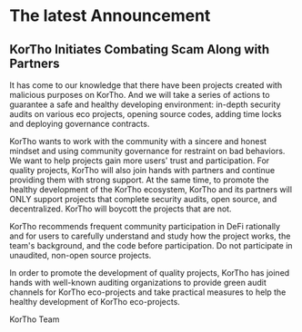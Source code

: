 # The latest Announcement

## KorTho Initiates Combating Scam Along with Partners

It has come to our knowledge that there have been projects created with malicious purposes on KorTho. And we will take a series of actions to guarantee a safe and healthy developing environment: in-depth security audits on various eco projects, opening source codes, adding time locks and deploying governance contracts.

KorTho wants to work with the community with a sincere and honest mindset and using community governance for restraint on bad behaviors. We want to help projects gain more users' trust and participation. For quality projects, KorTho will also join hands with partners and continue providing them with strong support. At the same time, to promote the healthy development of the KorTho ecosystem, KorTho and its partners will ONLY support projects that complete security audits, open source, and decentralized. KorTho will boycott the projects that are not. 

KorTho recommends frequent community participation in DeFi rationally and for users to carefully understand and study how the project works, the team's background, and the code before participation. Do not participate in unaudited, non-open source projects.

In order to promote the development of quality projects, KorTho has joined hands with well-known auditing organizations to provide green audit channels for KorTho eco-projects and take practical measures to help the healthy development of KorTho eco-projects.


KorTho Team